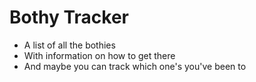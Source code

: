 # Bothy Tracker

* A list of all the bothies
* With information on how to get there
* And maybe you can track which one's you've been to
